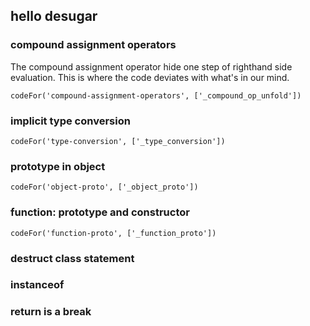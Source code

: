 ## hello desugar

### compound assignment operators

The compound assignment operator hide one step of righthand side evaluation. This is where the code deviates with what's in our mind.

```
codeFor('compound-assignment-operators', ['_compound_op_unfold'])
```

### implicit type conversion

```
codeFor('type-conversion', ['_type_conversion'])
```

### prototype in object

```
codeFor('object-proto', ['_object_proto'])
```

### function: prototype and constructor

```
codeFor('function-proto', ['_function_proto'])
```

### destruct class statement


### instanceof


### return is a break


